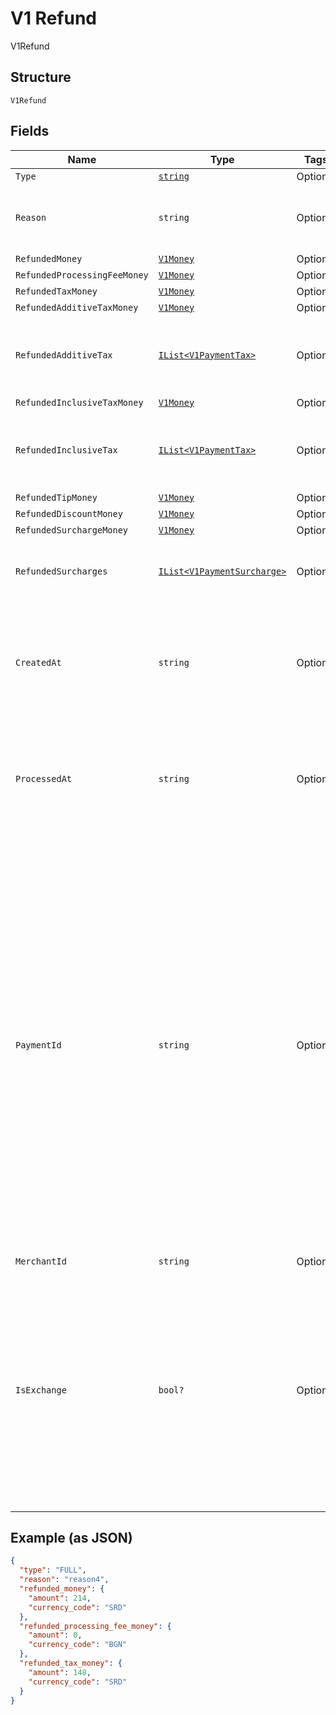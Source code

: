 
# V1 Refund

V1Refund

## Structure

`V1Refund`

## Fields

| Name | Type | Tags | Description |
|  --- | --- | --- | --- |
| `Type` | [`string`](../../doc/models/v1-refund-type.md) | Optional | - |
| `Reason` | `string` | Optional | The merchant-specified reason for the refund. |
| `RefundedMoney` | [`V1Money`](../../doc/models/v1-money.md) | Optional | - |
| `RefundedProcessingFeeMoney` | [`V1Money`](../../doc/models/v1-money.md) | Optional | - |
| `RefundedTaxMoney` | [`V1Money`](../../doc/models/v1-money.md) | Optional | - |
| `RefundedAdditiveTaxMoney` | [`V1Money`](../../doc/models/v1-money.md) | Optional | - |
| `RefundedAdditiveTax` | [`IList<V1PaymentTax>`](../../doc/models/v1-payment-tax.md) | Optional | All of the additive taxes associated with the refund. |
| `RefundedInclusiveTaxMoney` | [`V1Money`](../../doc/models/v1-money.md) | Optional | - |
| `RefundedInclusiveTax` | [`IList<V1PaymentTax>`](../../doc/models/v1-payment-tax.md) | Optional | All of the inclusive taxes associated with the refund. |
| `RefundedTipMoney` | [`V1Money`](../../doc/models/v1-money.md) | Optional | - |
| `RefundedDiscountMoney` | [`V1Money`](../../doc/models/v1-money.md) | Optional | - |
| `RefundedSurchargeMoney` | [`V1Money`](../../doc/models/v1-money.md) | Optional | - |
| `RefundedSurcharges` | [`IList<V1PaymentSurcharge>`](../../doc/models/v1-payment-surcharge.md) | Optional | A list of all surcharges associated with the refund. |
| `CreatedAt` | `string` | Optional | The time when the merchant initiated the refund for Square to process, in ISO 8601 format. |
| `ProcessedAt` | `string` | Optional | The time when Square processed the refund on behalf of the merchant, in ISO 8601 format. |
| `PaymentId` | `string` | Optional | A Square-issued ID associated with the refund. For single-tender refunds, payment_id is the ID of the original payment ID. For split-tender refunds, payment_id is the ID of the original tender. For exchange-based refunds (is_exchange == true), payment_id is the ID of the original payment ID even if the payment includes other tenders. |
| `MerchantId` | `string` | Optional | - |
| `IsExchange` | `bool?` | Optional | Indicates whether or not the refund is associated with an exchange. If is_exchange is true, the refund reflects the value of goods returned in the exchange not the total money refunded. |

## Example (as JSON)

```json
{
  "type": "FULL",
  "reason": "reason4",
  "refunded_money": {
    "amount": 214,
    "currency_code": "SRD"
  },
  "refunded_processing_fee_money": {
    "amount": 0,
    "currency_code": "BGN"
  },
  "refunded_tax_money": {
    "amount": 148,
    "currency_code": "SRD"
  }
}
```

